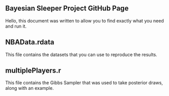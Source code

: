 ## Bayesian Sleeper Project GitHub Page

Hello, this document was written to allow you to find exactly what you need and run it. 

## NBAData.rdata

This file contains the datasets that you can use to reproduce the results. 

## multiplePlayers.r

This file contains the Gibbs Sampler that was used to take posterior draws, along with an example. 